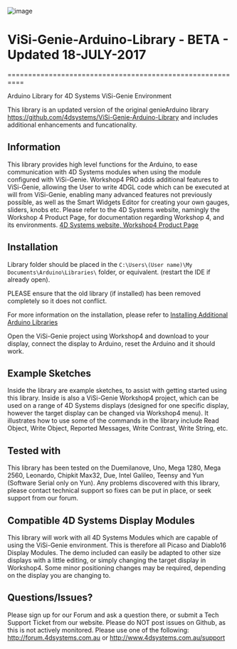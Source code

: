 ![image](http://www.4dsystems.com.au/imagenes/header.png)

# ViSi-Genie-Arduino-Library - BETA - Updated 18-JULY-2017
==========================================================

Arduino Library for 4D Systems ViSi-Genie Environment

This library is an updated version of the original genieArduino library https://github.com/4dsystems/ViSi-Genie-Arduino-Library
and includes additional enhancements and funcationality.

## Information

This library provides high level functions for the Arduino, to ease communication with 4D Systems modules when using the module configured with ViSi-Genie.
Workshop4 PRO adds additional features to ViSi-Genie, allowing the User to write 4DGL code which can be executed at will from ViSi-Genie, enabling many advanced features not previously possible, as well as the Smart Widgets Editor for creating your own gauges, sliders, knobs etc.
Please refer to the 4D Systems website, namingly the Workshop 4 Product Page, for documentation regarding Workshop 4, and its environments.
[4D Systems website, Workshop4 Product Page](http://www.4dsystems.com.au/product/4D-Workshop-4-IDE)

## Installation

Library folder should be placed in the ```C:\Users\(User name)\My Documents\Arduino\Libraries\``` folder, or equivalent. (restart the IDE if already open).

PLEASE ensure that the old library (if installed) has been removed completely so it does not conflict.

For more information on the installation, please refer to [Installing Additional Arduino Libraries](http://arduino.cc/en/Guide/Libraries)

Open the ViSi-Genie project using Workshop4 and download to your display, connect the display to Arduino, reset the Arduino and it should work.

## Example Sketches

Inside the library are example sketches, to assist with getting started using this library. Inside is also a ViSi-Genie Workshop4 project, which can be used on a range of 4D Systems displays (designed for one specific display, however the target display can be changed via Workshop4 menu). It illustrates how to use some of the commands in the library include Read Object, Write Object, Reported Messages, Write Contrast, Write String, etc.

## Tested with

This library has been tested on the Duemilanove, Uno, Mega 1280, Mega 2560, Leonardo, Chipkit Max32, Due, Intel Galileo, Teensy and Yun (Software Serial only on Yun). 
Any problems discovered with this library, please contact technical support so fixes can be put in place, or seek support from our forum.

## Compatible 4D Systems Display Modules

This library will work with all 4D Systems Modules which are capable of using the ViSi-Genie environment. This is therefore all Picaso and Diablo16 Display Modules.
The demo included can easily be adapted to other size displays with a little editing, or simply changing the target display in Workshop4. Some minor positioning changes may be required, depending on the display you are changing to.

## Questions/Issues?

Please sign up for our Forum and ask a question there, or submit a Tech Support Ticket from our website.
Please do NOT post issues on Github, as this is not actively monitored. Please use one of the following:
http://forum.4dsystems.com.au or http://www.4dsystems.com.au/support
